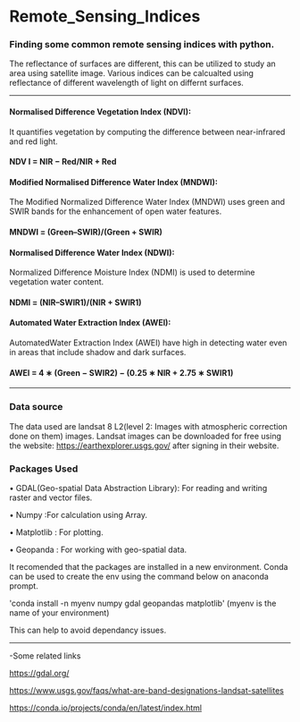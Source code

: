 # Remote_Sensing_Indices

### Finding some common remote sensing indices with python.
The reflectance of surfaces are different, this can be utilized to study an area using satellite image. Various indices can be calcualted using reflectance of different wavelength of light on differnt surfaces.

_______________________________________________________________________________________________
#### Normalised Difference Vegetation Index (NDVI):
It quantifies vegetation by computing the difference between near-infrared and red light.
#### NDV I = NIR − Red/NIR + Red

#### Modified Normalised Difference Water Index (MNDWI):
The Modified Normalized Difference Water Index (MNDWI) uses green and SWIR bands for the enhancement of open water features.
#### MNDWI = (Green–SWIR)/(Green + SWIR)

#### Normalised Difference Water Index (NDWI):
Normalized Difference Moisture Index (NDMI) is used to determine vegetation water content.
#### NDMI = (NIR–SWIR1)/(NIR + SWIR1)

#### Automated Water Extraction Index (AWEI):
AutomatedWater Extraction Index (AWEI) have high in detecting water even in areas that include shadow and dark surfaces.
#### AWEI = 4 ∗ (Green − SWIR2) − (0.25 ∗ NIR + 2.75 ∗ SWIR1)
_______________________________________________________________________________________________

### Data source
The data used are landsat 8 L2(level 2: Images with atmospheric correction done on them) images.
Landsat images can be downloaded for free using the website: https://earthexplorer.usgs.gov/
after signing in their website.

### Packages Used

• GDAL(Geo-spatial Data Abstraction Library): For reading and writing raster and vector files.

• Numpy :For calculation using Array.

• Matplotlib : For plotting.

• Geopanda : For working with geo-spatial data.

It recomended that the packages are installed in a new environment. Conda can be used to create the env using the command below on anaconda prompt.

'conda install -n myenv numpy gdal geopandas matplotlib' (myenv is the name of your environment)

This can help to avoid dependancy issues.

________________________________________________
-Some related links

https://gdal.org/

https://www.usgs.gov/faqs/what-are-band-designations-landsat-satellites

https://conda.io/projects/conda/en/latest/index.html


